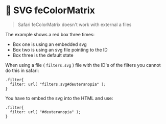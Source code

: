 # 🐛  SVG feColorMatrix


> Safari feColorMatrix doesn't work with external a files


The example shows a red box three times:
- Box one is using an embedded svg
- Box two is using an svg file pointing to the ID
- Box three is the default state


When using a file ( `filters.svg` ) file with the ID's of the filters you cannot do this in safari:
```
.filter{
  filter: url( "filters.svg#deuteranopia" );
}
```

You have to embed the svg into the HTML and use:
```
.filter{
  filter: url( "#deuteranopia" );
}
```